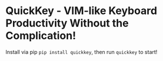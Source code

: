 # QuickKey - VIM-like Keyboard Productivity Without the Complication!

Install via pip `pip install quickkey`, then run `quickkey` to start!